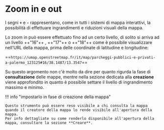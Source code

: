 # Zoom in e out

I segni **`+`** e **`-`** rappresentano, come in tutti i sistemi di mappa interattivi, la possibilità di effettuare ingrandimenti e riduzioni visuali della mappa.

Lo zoom in può essere effettuato fino ad un certo livello, di solito si arriva ad un livello ++"16"++ , ++"17"++ o ++"18"++ come è possibile visualizzare nell'URL della mappa, prima delle coordinate di latitudine e longitudine:

==`https://umap.openstreetmap.fr/it/map/parcheggi-pubblici-e-privati-a-palermo_123125#16/38.1487/13.3547`==

Su questo argomento non c'è molto da dire per quanto rigurda la fase di **consultazione** delle mappe, mentre nella sezione dedicata alla **creazione** viene approfondito in quanto è possibile settare il livello di ingrandimento massimo e minimo.


!!! info "impostarlo in fase di creazione della mappa"

    Questo strumento può essere reso visibile a chi consulta la mappa quando il creatore della mappa lo rende visibile all'apertura della mappa.
    Per info dettagliate su come renderlo disponibile all'apertura della mappa, consultare la sezione **Creare**.
